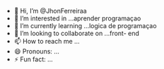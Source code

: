 - 👋 Hi, I’m @JhonFerreiraa
- 👀 I’m interested in ...aprender programaçao
- 🌱 I’m currently learning ...logica de programaçao
- 💞️ I’m looking to collaborate on ...front- end
- 📫 How to reach me ...
- 😄 Pronouns: ...
- ⚡ Fun fact: ...

<!---
JhonFerreiraa/JhonFerreiraa is a ✨ special ✨ repository because its `README.md` (this file) appears on your GitHub profile.
You can click the Preview link to take a look at your changes.
--->
